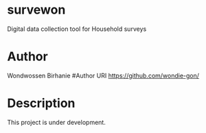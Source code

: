 # survewon
Digital data collection tool for Household surveys
# Author
Wondwossen Birhanie
#Author URI
https://github.com/wondie-gon/
# Description
This project is under development. 